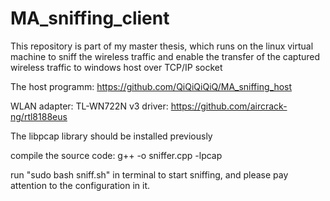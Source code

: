 # MA_sniffing_client

This repository is part of my master thesis, which runs on the linux virtual machine to sniff the wireless traffic and enable the transfer of the captured wireless traffic  to windows host over TCP/IP socket

The host programm: https://github.com/QiQiQiQiQ/MA_sniffing_host


WLAN adapter: TL-WN722N v3
driver: https://github.com/aircrack-ng/rtl8188eus

The libpcap library should be installed previously

compile the source code: g++ -o <object name> sniffer.cpp -lpcap

run "sudo bash sniff.sh" in terminal to start sniffing, and please pay attention to the configuration in it.
